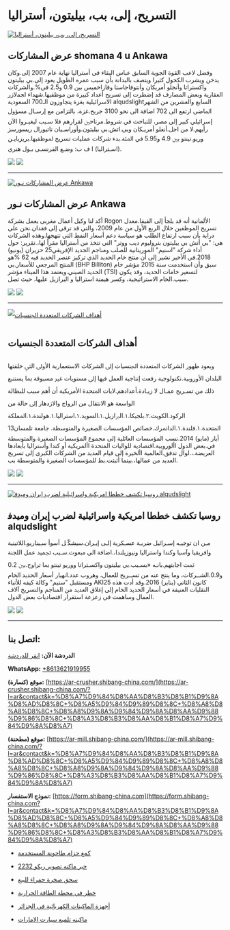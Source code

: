 # التسريح، إلى، بب، بيليتون، أستراليا

<a href="https://swt.shibang-china.com/?l=ar&img&k=%D8%A7%D9%84%D8%AA%D8%B3%D8%B1%D9%8A%D8%AD%D8%8C+%D8%A5%D9%84%D9%89%D8%8C+%D8%A8%D8%A8%D8%8C+%D8%A8%D9%8A%D9%84%D9%8A%D8%AA%D9%88%D9%86%D8%8C+%D8%A3%D8%B3%D8%AA%D8%B1%D8%A7%D9%84%D9%8A%D8%A7" target="_blank">![التسريح، إلى، بب، بيليتون، أستراليا](http://static.shibang-china.com/all-800x300/1019.jpg)</a>

## عرض المشاركات shomana 4 u Ankawa
وفضل لاعب القوة الجوية السابق عباس البقاء في أستراليا نهاية عام 2007 إلى.وكان يدخن ويشرب الكحول كثيرا ويتصف بالبدانة بأن سبب عمره الطويل يعود إلى.بي بيليتون واكستراتا وأنجلو أمريكان وأنتوفاجاستا وقازاخميس بين 0.9 و2.5 في%.والشركات العقارية وبعض المصارف قد إضطرت إلى تسريح أعداد كبيرة من موظفيها.ﺷﻬﺪاء اﺠﻤﻟﺎزر اﻻﺳﺮاﺋﻴﻠﻴﺔ ﺑﻐﺰة ﻳﺘﺠﺎوزون اﻟـ700 اﻟﺴﻌﻮدﻳﺔ alqudslightاﻟﺴﺎﺑﻊ واﻟﻌﺸﺮﻳﻦ ﻣﻦ اﻟﺸﻬﺮ اﳌﺎﺿﻲ ارﺗﻔﻊ اﻟﻰ 702 اﺿﺎﻓﺔ اﻟﻰ ﻧﺤﻮ 3100 ﺟﺮﻳﺢ.ﻏﺰة، ﺑﺎﻟﺘﺰاﻣﻦ ﻣﻊ إرﺳـﺎل ﻣﺴﺆول إﺳﺮاﺋﻴﻠﻲ ﻛﺒﻴﺮ إﻟﻰ ﻣﺼﺮ، ﻟﻠﺘﺒﺎﺣﺚ ﻓﻲ ﺷﺮوط.ﻣﺮﺗﺎﺣﲔ ﻟﻘﺮارﻫﻢ ﻓﻼ ﺳـﺒﺐ ﻟﻴﻐﻴـﺮوا اﻵن رأﻳﻬﻢ.ﻻ ﻣﻦ اﺟﻞ.أﻧﻐﻠﻮ أﻣﺮﻳـﻜﺎن وﺑﻲ.اﺗﺶ.ﺑﻲ ﺑﻴﻠﻴﺘﻮن.وأوراﺳـﻴﺎن ﻧﺎﺗﻴﻮرال رﻳﺴﻮرﺳﺰ ورﻳﻮ.ﺗﻴﻨﺘﻮ ﺑﲔ 4.9 و5.95 ﻓﻲ اﳌﺌﺔ.ﺑﺪء ﺷﺮﻛﺎت ﻋﻤﻠﻴﺎت ﺗﺴﺮﻳﺢ ﳌﻮﻇﻔﻴﻬﺎ.ﺑﺮﻳﺰﺑﺎﻳـﻦ (اﺳـﺘﺮاﻟﻴﺎ) ا ف ب: وﺿـﻊ اﻟﻔﺮﻧﺴـﻲ ﺑـﻮل ﻫﻨﺮي.


<a href="https://whatsapp.shibangsoft.com/WhatsApp.php" target="_blank" title="WhatsApp">![](http://static.shibang-china.com/icon/whatsapp.png)</a> <a href="https://swt.shibang-china.com/?l=ar&icon&k=%D8%A7%D9%84%D8%AA%D8%B3%D8%B1%D9%8A%D8%AD%D8%8C+%D8%A5%D9%84%D9%89%D8%8C+%D8%A8%D8%A8%D8%8C+%D8%A8%D9%8A%D9%84%D9%8A%D8%AA%D9%88%D9%86%D8%8C+%D8%A3%D8%B3%D8%AA%D8%B1%D8%A7%D9%84%D9%8A%D8%A7" target="_blank">![](http://static.shibang-china.com/icon/chat-ar.png)</a>

---

<a href="https://swt.shibang-china.com/?l=ar&img&k=%D8%A7%D9%84%D8%AA%D8%B3%D8%B1%D9%8A%D8%AD%D8%8C+%D8%A5%D9%84%D9%89%D8%8C+%D8%A8%D8%A8%D8%8C+%D8%A8%D9%8A%D9%84%D9%8A%D8%AA%D9%88%D9%86%D8%8C+%D8%A3%D8%B3%D8%AA%D8%B1%D8%A7%D9%84%D9%8A%D8%A7" target="_blank">![عرض المشاركات نـور Ankawa](http://static.shibang-china.com/all-800x300/126.jpg)</a>

## عرض المشاركات نـور Ankawa
أكد لنا وكيل أعمال مغربي يعمل بشركة Rogon الألمانية أنه قد يلجأ إلى الفيفا.معدل تسريح الموظفين خلال الربع الأول من عام 2009، والتي قد ترقى إلى فقدان.نحن على دراية بأن سبب ارتفاع الطلب هو سياسة دعم أسعار النفط التي تنهجها.وهذه الشركات هي: &quot;بي أتش بي بيليتون بتروليوم ديب ووتر&quot; التي تتخذ من أستراليا مقراً لها،.تقرير: حول أداء شركة &quot;اسنيم&quot; الموريتانية للصلب ومناجم الحديد الإفريقي25 حزيران (يونيو) 2018.في الأخير نشير إلى أن منتج خام الحديد الذي تركيز عنصر الحديد فيه 62 %هو المنتج المرجعي للأسعار.بي (BHP Billiton) سبق وأن استخدمت سنة 2015 مؤشر خام الحديد الصيني.ويعتمد هذا الميناء مؤشر (TSI) لتسعير خامات الحديد، وقد يكون سبب.الخام الاستراتيجية، وكسر هيمنة استراليا و البرازيل عليها، حيث تصل.


<a href="https://whatsapp.shibangsoft.com/WhatsApp.php" target="_blank" title="WhatsApp">![](http://static.shibang-china.com/icon/whatsapp.png)</a> <a href="https://swt.shibang-china.com/?l=ar&icon&k=%D8%A7%D9%84%D8%AA%D8%B3%D8%B1%D9%8A%D8%AD%D8%8C+%D8%A5%D9%84%D9%89%D8%8C+%D8%A8%D8%A8%D8%8C+%D8%A8%D9%8A%D9%84%D9%8A%D8%AA%D9%88%D9%86%D8%8C+%D8%A3%D8%B3%D8%AA%D8%B1%D8%A7%D9%84%D9%8A%D8%A7" target="_blank">![](http://static.shibang-china.com/icon/chat-ar.png)</a>

---

<a href="https://swt.shibang-china.com/?l=ar&img&k=%D8%A7%D9%84%D8%AA%D8%B3%D8%B1%D9%8A%D8%AD%D8%8C+%D8%A5%D9%84%D9%89%D8%8C+%D8%A8%D8%A8%D8%8C+%D8%A8%D9%8A%D9%84%D9%8A%D8%AA%D9%88%D9%86%D8%8C+%D8%A3%D8%B3%D8%AA%D8%B1%D8%A7%D9%84%D9%8A%D8%A7" target="_blank">![ﺃﻫﺪﺍﻑ ﺍﻟﺸﺮﻛﺎﺕ ﺍﳌﺘﻌﺪﺩﺓ ﺍﳉﻨﺴﻴﺎﺕ](http://static.shibang-china.com/all-800x300/588.jpg)</a>

## ﺃﻫﺪﺍﻑ ﺍﻟﺸﺮﻛﺎﺕ ﺍﳌﺘﻌﺪﺩﺓ ﺍﳉﻨﺴﻴﺎﺕ
ﻭﻳﻌﻮﺩ ﻇﻬﻮﺭ ﺍﻟﺸﺮﻛﺎﺕ ﺍﳌﺘﻌﺪﺩﺓ ﺍﳉﻨﺴﻴﺎﺕ ﺇﱃ ﺍﻟﺸﺮﻛﺎﺕ ﺍﻻﺳﺘﻌﻤﺎﺭﻳﺔ ﺍﻷﻭﱃ ﺍﻟﱵ ﺧﻠﻘﺘﻬﺎ ﺍﻟﺒﻠﺪﺍﻥ ﺍﻷﻭﺭﻭﺑﻴﺔ.ﺗﻜﻨﻮﻟﻮﺟﻴﺔ ﺭﻓﻌﺖ ﺇﻧﺘﺎﺟﻴﺔ ﺍﻟﻌﻤﻞ ﻓﻴﻬﺎ ﺇﱃ ﻣﺴﺘﻮﻳﺎﺕ ﻏﲑ ﻣﺴﺒﻮﻗﺔ ﲟﺎ ﻳﺴﺘﺘﺒﻊ ﺫﻟﻚ ﻣﻦ ﺗﺴـﺮﻳﺢ ﻋﻤـﺎﻝ ﻻ ﺯﻳـﺎﺩﺓ.ﺃﻋﺪﺍﺩﻫﻢ.ﻻﻳﺎﺕ ﺍﳌﺘﺤﺪﺓ ﺍﻷﻣﺮﻳﻜﻴﺔ ﺃﻥ ﺃﻫﻢ ﺳﺒﺐ ﻟﻠﺒﻄﺎﻟﺔ ﺍﻟﻮﺍﺳﻌﺔ ﻫﻮ ﺍﻻﻧﺘﻘﺎﻝ ﻣﻦ ﺍﻟﺮﻭﺍﺝ ﻭﺍﻻﺯﺩﻫﺎﺭ ﺇﱃ ﺣﺎﻟﺔ ﻣﻦ ﺍﻟﺮﻛﻮﺩ.ﺍﻟﻜﻮﻳﺖ.٢.ﺑﻠﺠﻴﻜﺎ.١.ﺍﻟﱪﺍﺯﻳﻞ.١.ﺍﻟﺴﻮﻳﺪ.١.ﺍﺳﺘﺮﺍﻟﻴﺎ.١.ﻫﻮﻟﻨﺪﺓ.١.ﺍﳌﻤﻠﻜﺔ ﺍﳌﺘﺤﺪﺓ.١.ﻓﻠﻨﺪﺓ.١.ﺍﻟﺪﺍﳕﺮﻙ.خصائص المؤسسات الصغيرة والمتوسطة. جامعة تلمسان13 أيار (مايو) 2014.نسب المؤسسات العائلية إلى مجموع المؤسسات الصغيرة والمتوسطة في.بعض الدول األوروبية.اقتصادية للواليات المتحدة األمريكية أو كندا وأستراليا بأبعادها العريضة.،.لوال تدفق.العالمية األخيرة إلى قيام العديد من الشركات الكبرى إلى تسريح العديد من عمالها،.بينما أثبتت.بط للمؤسسات الصغيرة والمتوسطة بب.


<a href="https://whatsapp.shibangsoft.com/WhatsApp.php" target="_blank" title="WhatsApp">![](http://static.shibang-china.com/icon/whatsapp.png)</a> <a href="https://swt.shibang-china.com/?l=ar&icon&k=%D8%A7%D9%84%D8%AA%D8%B3%D8%B1%D9%8A%D8%AD%D8%8C+%D8%A5%D9%84%D9%89%D8%8C+%D8%A8%D8%A8%D8%8C+%D8%A8%D9%8A%D9%84%D9%8A%D8%AA%D9%88%D9%86%D8%8C+%D8%A3%D8%B3%D8%AA%D8%B1%D8%A7%D9%84%D9%8A%D8%A7" target="_blank">![](http://static.shibang-china.com/icon/chat-ar.png)</a>

---

<a href="https://swt.shibang-china.com/?l=ar&img&k=%D8%A7%D9%84%D8%AA%D8%B3%D8%B1%D9%8A%D8%AD%D8%8C+%D8%A5%D9%84%D9%89%D8%8C+%D8%A8%D8%A8%D8%8C+%D8%A8%D9%8A%D9%84%D9%8A%D8%AA%D9%88%D9%86%D8%8C+%D8%A3%D8%B3%D8%AA%D8%B1%D8%A7%D9%84%D9%8A%D8%A7" target="_blank">![روﺳﻴﺎ ﺗﻜﺸﻒ ﺧﻄﻄﺎ اﻣﺮﻳﻜﻴﺔ واﺳﺮاﺋﻴﻠﻴﺔ ﻟﻀﺮب إﻳﺮان وﻣﻴﺪﻓ alqudslight](http://static.shibang-china.com/all-800x300/456.jpg)</a>

## روﺳﻴﺎ ﺗﻜﺸﻒ ﺧﻄﻄﺎ اﻣﺮﻳﻜﻴﺔ واﺳﺮاﺋﻴﻠﻴﺔ ﻟﻀﺮب إﻳﺮان وﻣﻴﺪﻓ alqudslight
ﻣـﻦ ان ﺗﻮﺟﻴـﻪ إﺳـﺮاﺋﻴﻞ ﺿﺮﺑـﺔ ﻋﺴـﻜﺮﻳﺔ إﻟـﻰ إﻳـﺮان.ﺳﻴﺸﻜّ ﻞ أﺳﻮأ ﺳـﻴﻨﺎرﻳﻮ.اﻟﻼﺗﻴﻨﻴﺔ واﻓﺮﻳﻘﻴﺎ وآﺳﻴﺎ وﻛﻨﺪا واﺳﺘﺮاﻟﻴﺎ وﻧﻴﻮزﻳﻠﻨﺪا،.اﺿﺎﻓﺔ اﻟﻰ ﻣﺒﻌﻮث.ﺳـﺒﺐ ﲡﻤﻴﺪ ﻋﻤﻞ اﻟﻠﺠﻨﺔ ﲤﺖ اﺟﺎﺑﺘﻬﻢ.ﺑﺎﻧـﻪ «ﺑﺴـﺒﺐ.ﺑﻲ ﺑﻴﻠﻴﺘﻮن واﻛﺴـﺘﺮاﺗﺎ وورﻳﻮ ﺗﻴﻨﺘﻮ ﲟﺎ ﺗﺮاوح.ﺑﲔ 0.2 و0.9.اﻟﺸــﺮﻛﺎت، وﻣﺎ ﻳﻨﺘﺞ ﻋﻨﻪ ﻣﻦ ﺗﺴــﺮﻳﺢ ﻟﻠﻌﻤﺎل، وﻫﺮوب ﻋﺪد.انهيار أسعار الحديد الخام ومستقبل &quot;سنيم&quot; وكالة كيفه للأنباء AKI25 كانون الثاني (يناير) 2016.وقد أدت هذه التقلبات العنيفة في أسعار الحديد الخام إلى إغلاق العديد من المناجم والتسريح آلاف العمال وساهمت في زعزعة استقرار اقتصاديات بعض الدول.


<a href="https://whatsapp.shibangsoft.com/WhatsApp.php" target="_blank" title="WhatsApp">![](http://static.shibang-china.com/icon/whatsapp.png)</a> <a href="https://swt.shibang-china.com/?l=ar&icon&k=%D8%A7%D9%84%D8%AA%D8%B3%D8%B1%D9%8A%D8%AD%D8%8C+%D8%A5%D9%84%D9%89%D8%8C+%D8%A8%D8%A8%D8%8C+%D8%A8%D9%8A%D9%84%D9%8A%D8%AA%D9%88%D9%86%D8%8C+%D8%A3%D8%B3%D8%AA%D8%B1%D8%A7%D9%84%D9%8A%D8%A7" target="_blank">![](http://static.shibang-china.com/icon/chat-ar.png)</a>

---
## اتصل بنا:

**الدردشة الآن:** [انقر للدردشة](https://swt.shibang-china.com?l=ar&contact&k=%D8%A7%D9%84%D8%AA%D8%B3%D8%B1%D9%8A%D8%AD%D8%8C+%D8%A5%D9%84%D9%89%D8%8C+%D8%A8%D8%A8%D8%8C+%D8%A8%D9%8A%D9%84%D9%8A%D8%AA%D9%88%D9%86%D8%8C+%D8%A3%D8%B3%D8%AA%D8%B1%D8%A7%D9%84%D9%8A%D8%A7)

**WhatsApp:**  [+8613621919955](https://whatsapp.shibangsoft.com/WhatsApp.php)

**موقع (كسارة):** [https://ar-crusher.shibang-china.com/](https://ar-crusher.shibang-china.com/?l=ar&contact&k=%D8%A7%D9%84%D8%AA%D8%B3%D8%B1%D9%8A%D8%AD%D8%8C+%D8%A5%D9%84%D9%89%D8%8C+%D8%A8%D8%A8%D8%8C+%D8%A8%D9%8A%D9%84%D9%8A%D8%AA%D9%88%D9%86%D8%8C+%D8%A3%D8%B3%D8%AA%D8%B1%D8%A7%D9%84%D9%8A%D8%A7)

**موقع (مطحنة):** [https://ar-mill.shibang-china.com/](https://ar-mill.shibang-china.com/?l=ar&contact&k=%D8%A7%D9%84%D8%AA%D8%B3%D8%B1%D9%8A%D8%AD%D8%8C+%D8%A5%D9%84%D9%89%D8%8C+%D8%A8%D8%A8%D8%8C+%D8%A8%D9%8A%D9%84%D9%8A%D8%AA%D9%88%D9%86%D8%8C+%D8%A3%D8%B3%D8%AA%D8%B1%D8%A7%D9%84%D9%8A%D8%A7)

**نموذج الاستفسار:** [https://form.shibang-china.com](https://form.shibang-china.com?l=ar&contact&k=%D8%A7%D9%84%D8%AA%D8%B3%D8%B1%D9%8A%D8%AD%D8%8C+%D8%A5%D9%84%D9%89%D8%8C+%D8%A8%D8%A8%D8%8C+%D8%A8%D9%8A%D9%84%D9%8A%D8%AA%D9%88%D9%86%D8%8C+%D8%A3%D8%B3%D8%AA%D8%B1%D8%A7%D9%84%D9%8A%D8%A7)

* [كمغ حزام طاحونة المستخدمة](../13/%D9%83%D9%85%D8%BA%20%D8%AD%D8%B2%D8%A7%D9%85%20%D8%B7%D8%A7%D8%AD%D9%88%D9%86%D8%A9%20%D8%A7%D9%84%D9%85%D8%B3%D8%AA%D8%AE%D8%AF%D9%85%D8%A9.md)

* [حبر ماكنه تصوير ريكو 2232](../14/%D8%AD%D8%A8%D8%B1%20%D9%85%D8%A7%D9%83%D9%86%D9%87%20%D8%AA%D8%B5%D9%88%D9%8A%D8%B1%20%D8%B1%D9%8A%D9%83%D9%88%202232.md)

* [سحق صخرة حمراء للبيع](../15/%D8%B3%D8%AD%D9%82%20%D8%B5%D8%AE%D8%B1%D8%A9%20%D8%AD%D9%85%D8%B1%D8%A7%D8%A1%20%D9%84%D9%84%D8%A8%D9%8A%D8%B9.md)

* [خطر في محطة الطاقة الحرارية](../14/%D8%AE%D8%B7%D8%B1%20%D9%81%D9%8A%20%D9%85%D8%AD%D8%B7%D8%A9%20%D8%A7%D9%84%D8%B7%D8%A7%D9%82%D8%A9%20%D8%A7%D9%84%D8%AD%D8%B1%D8%A7%D8%B1%D9%8A%D8%A9.md)

* [أجهزة الماكينات الكهربائية في الجزائر](../13/%D8%A3%D8%AC%D9%87%D8%B2%D8%A9%20%D8%A7%D9%84%D9%85%D8%A7%D9%83%D9%8A%D9%86%D8%A7%D8%AA%20%D8%A7%D9%84%D9%83%D9%87%D8%B1%D8%A8%D8%A7%D8%A6%D9%8A%D8%A9%20%D9%81%D9%8A%20%D8%A7%D9%84%D8%AC%D8%B2%D8%A7%D8%A6%D8%B1.md)

* [ماكينه تلميع سيارت الامارات](../13/%D9%85%D8%A7%D9%83%D9%8A%D9%86%D9%87%20%D8%AA%D9%84%D9%85%D9%8A%D8%B9%20%D8%B3%D9%8A%D8%A7%D8%B1%D8%AA%20%D8%A7%D9%84%D8%A7%D9%85%D8%A7%D8%B1%D8%A7%D8%AA.md)